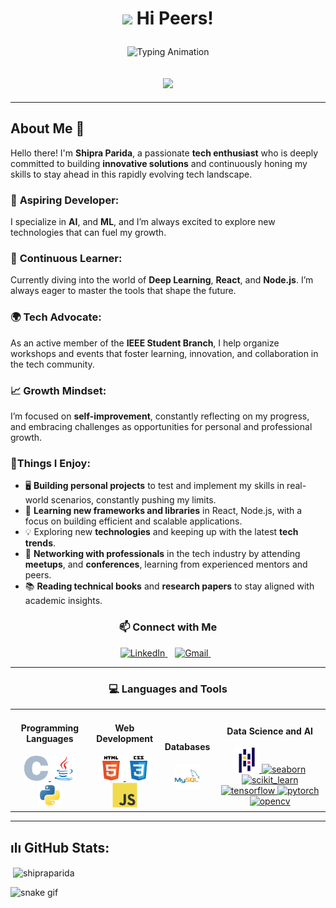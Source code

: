 

# <p align="center"> <img src="https://media.giphy.com/media/hvRJCLFzcasrR4ia7z/giphy.gif" width="30"/>  Hi Peers!</p>

<p align="center">
  <img src="https://readme-typing-svg.demolab.com?font=Fira+Code&size=30&duration=3000&pause=500&color=f24e91&center=true&vCenter=true&width=600&lines=I+am+Shipra+Parida!;An+enthusiast+to+learn+and+grow;Always+redefining+limits;Constantly+evolving+to+be+better" alt="Typing Animation" />
</p>
<h2 align="center"><img src="https://user-images.githubusercontent.com/39955420/147578199-56632b69-b3e8-4d9f-97e2-f046a1c2cba0.gif"></h2>


---

## About Me 👋

Hello there! I'm **Shipra Parida**, a passionate **tech enthusiast** who is  deeply committed to building **innovative solutions** and continuously honing my skills to stay ahead in this rapidly evolving tech landscape.

### 🚀 **Aspiring Developer**:
I specialize in  **AI**, and **ML**, and I’m always excited to explore new technologies that can fuel my growth.

### 🌱 **Continuous Learner**:
Currently diving into the world of **Deep Learning**, **React**, and **Node.js**. I’m always eager to master the tools that shape the future.

### 🌍 **Tech Advocate**:
As an active member of the **IEEE Student Branch**, I help organize workshops and events that foster learning, innovation, and collaboration in the tech community.

### 📈 **Growth Mindset**:
I’m focused on **self-improvement**, constantly reflecting on my progress, and embracing challenges as opportunities for personal and professional growth.

### 🌟Things I Enjoy:
- 🖥️ **Building personal projects** to test and implement my skills in real-world scenarios, constantly pushing my limits.
- 🧩 **Learning new frameworks and libraries** in React, Node.js, with a focus on building efficient and scalable applications.
- 💡 Exploring new **technologies** and keeping up with the latest **tech trends**.
- 🤝 **Networking with professionals** in the tech industry by attending **meetups**,  and **conferences**, learning from experienced mentors and peers.
- 📚 **Reading technical books** and **research papers** to stay aligned with academic insights.

<h3 align="center">📫 Connect with Me</h3>

<p align="center">
  <a href="https://https://www.linkedin.com/in/shipra-parida3/" target="_blank" rel="noreferrer">
    <img src="https://cdn.jsdelivr.net/gh/devicons/devicon/icons/linkedin/linkedin-original.svg" alt="LinkedIn" width="40" height="40"/>
  </a>
  &nbsp;&nbsp;
  <a href="mailto:shipra.yourmail@gmail.com" target="_blank" rel="noreferrer">
    <img src="https://cdn-icons-png.flaticon.com/512/732/732200.png" alt="Gmail" width="40" height="40"/>
  </a>
  &nbsp;&nbsp;
</p>


---

<h3 align="center">💻 Languages and Tools</h3>

<table align="center">
  <tr>
    <td align="center">
      <h4>Programming Languages</h4>
      <a href="https://www.cprogramming.com/" target="_blank" rel="noreferrer">
        <img src="https://raw.githubusercontent.com/devicons/devicon/master/icons/c/c-original.svg" alt="C" width="40" height="40"/>
      </a>
      <a href="https://www.java.com" target="_blank" rel="noreferrer">
        <img src="https://raw.githubusercontent.com/devicons/devicon/master/icons/java/java-original.svg" alt="Java" width="40" height="40"/>
      </a>
      <a href="https://www.python.org" target="_blank" rel="noreferrer">
        <img src="https://raw.githubusercontent.com/devicons/devicon/master/icons/python/python-original.svg" alt="Python" width="40" height="40"/>
      </a>
    </td>
    <td align="center">
      <h4>Web Development</h4>
      <a href="https://www.w3.org/html/" target="_blank" rel="noreferrer">
        <img src="https://raw.githubusercontent.com/devicons/devicon/master/icons/html5/html5-original-wordmark.svg" alt="HTML5" width="40" height="40"/>
      </a>
      <a href="https://www.w3schools.com/css/" target="_blank" rel="noreferrer">
        <img src="https://raw.githubusercontent.com/devicons/devicon/master/icons/css3/css3-original-wordmark.svg" alt="CSS3" width="40" height="40"/>
      </a>
      <a href="https://developer.mozilla.org/en-US/docs/Web/JavaScript" target="_blank" rel="noreferrer">
        <img src="https://raw.githubusercontent.com/devicons/devicon/master/icons/javascript/javascript-original.svg" alt="JavaScript" width="40" height="40"/>
      </a>
    </td>
    <td align="center">
      <h4>Databases</h4>
      <a href="https://www.mysql.com/" target="_blank" rel="noreferrer">
        <img src="https://raw.githubusercontent.com/devicons/devicon/master/icons/mysql/mysql-original-wordmark.svg" alt="MySQL" width="40" height="40"/>
      </a>
    </td>
    <td align="center">
      <h4>Data Science and AI</h4>
      <a href="https://pandas.pydata.org/" target="_blank" rel="noreferrer">
        <img src="https://raw.githubusercontent.com/devicons/devicon/master/icons/pandas/pandas-original.svg" alt="pandas" width="40" height="40"/>
      </a>
      <a href="https://seaborn.pydata.org/" target="_blank" rel="noreferrer">
        <img src="https://seaborn.pydata.org/_images/logo-mark-lightbg.svg" alt="seaborn" width="40" height="40"/>
      </a>
      <a href="https://scikit-learn.org/" target="_blank" rel="noreferrer">
        <img src="https://upload.wikimedia.org/wikipedia/commons/0/05/Scikit_learn_logo_small.svg" alt="scikit_learn" width="40" height="40"/>
      </a>
      <a href="https://www.tensorflow.org" target="_blank" rel="noreferrer">
        <img src="https://www.vectorlogo.zone/logos/tensorflow/tensorflow-icon.svg" alt="tensorflow" width="40" height="40"/>
      </a>
      <a href="https://pytorch.org/" target="_blank" rel="noreferrer">
        <img src="https://www.vectorlogo.zone/logos/pytorch/pytorch-icon.svg" alt="pytorch" width="40" height="40"/>
      </a>
      <a href="https://opencv.org/" target="_blank" rel="noreferrer">
        <img src="https://www.vectorlogo.zone/logos/opencv/opencv-icon.svg" alt="opencv" width="40" height="40"/>
      </a>
    </td>
  </tr>
</table>



---
 ## ılı  GitHub Stats:
<p>&nbsp;<img align="center" src="https://github-readme-stats.vercel.app/api?username=Shipraparida&show_icons=true&theme=dark&locale=en" alt="shipraparida" /></p>


![snake gif](https://github.com/Shipraparida/Shipraparida/blob/output/github-snake-dark.svg)

